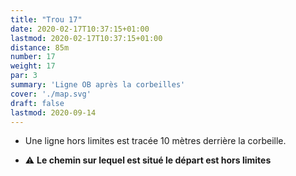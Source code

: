 ```yaml
---
title: "Trou 17"
date: 2020-02-17T10:37:15+01:00
lastmod: 2020-02-17T10:37:15+01:00
distance: 85m
number: 17
weight: 17
par: 3
summary: 'Ligne OB après la corbeilles'
cover: './map.svg'
draft: false
lastmod: 2020-09-14
---
```


- Une ligne hors limites est tracée 10 mètres derrière la corbeille.

- ⚠️ **Le chemin sur lequel est situé le départ est hors limites**